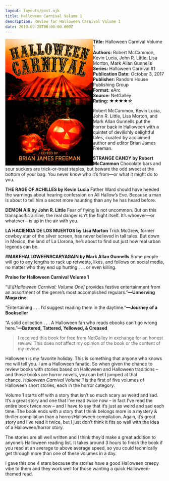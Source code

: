 ```yaml
---
layout: layouts/post.njk
title: Halloween Carnival Volume 1
description: Review for Halloween Carnival Volume 1
date: 2019-09-28T06:00:00.000Z
---
```

<section class="review__info">
<img loading="lazy" class="movie__poster" src="/static/images/book/halloweencarnival.webp" alt="Book Cover for Halloween Carnival series by Brian James Freeman" width="278" height="400" align="left">

<b>Title:</b> Halloween Carnival Volume 1\
<b>Authors:</b> Robert McCammon, Kevin Lucia, John R. Little, Lisa Morton, Mark Allan Gunnells\
<b>Series:</b> Halloween Carnival #1\
<b>Publication Date:</b> October 3, 2017\
<b>Publisher:</b> Random House Publishing Group\
<b>Format:</b> eArc\
<b>Source:</b> NetGalley\
<b>Rating:</b> &#9733;&#9733;&#9733;&#9733;&#9734;

<p class="review__description">Robert McCammon, Kevin Lucia, John R. Little, Lisa Morton, and Mark Allan Gunnells put the horror back in Halloween with a quintet of devilishly delightful tales, curated by acclaimed author and editor Brian James Freeman.</p>

<p><b>STRANGE CANDY by Robert McCammon</b> Chocolate bars and sour suckers are trick-or-treat staples, but beware the odd sweet at the bottom of your bag. You never know who it’s from—or what it might do to you.</p>

<p><b>THE RAGE OF ACHILLES by Kevin Lucia</b> Father Ward should have heeded the warnings about hearing confession on All Hallow’s Eve. Because a man is about to tell him a secret more haunting than any he has heard before. </p>

<p><b>DEMON AIR by John R. Little</b> Fear of flying is not uncommon. But on this transpacific airline, the real danger isn’t the flight itself. It’s whoever—or whatever—is up in the air with you.</p>

<p><b>LA HACIENDA DE LOS MUERTOS by Lisa Morton</b> Trick McGrew, former cowboy star of the silver screen, has never believed in tall tales. But down in Mexico, the land of La Llorona, he’s about to find out just how real urban legends can be.</p>

<p><b>#MAKEHALLOWEENSCARYAGAIN by Mark Allan Gunnells</b> Some people will go to any lengths to rack up retweets, likes, and follows on social media, no matter who they end up hurting . . . or even killing.</p>

<p><b>Praise for Halloween Carnival Volume 1</b></p>

<p>“<i>\\\\[Halloween Carnival: Volume One]</i> provides festive entertainment from an assortment of the genre’s most accomplished regulars.”<b>—Unnerving Magazine</b></p>

<p> “Entertaining . . . I’d suggest reading them in the daytime.”<b>—Journey of a Bookseller</b> </p>

<p>“A solid collection . . . A Halloween fan who reads ebooks can’t go wrong here.”<b>—Battered, Tattered, Yellowed, & Creased</b></p>
</section>

> I received this book for free from NetGalley in exchange for an honest review. This does not affect my opinion of the book or the content of my review.

Halloween is my favorite holiday. This is something that anyone who knows me will tell you. I am a Halloween fanatic. So when given the chance to review books with stories based on Halloween and Halloween traditions – and those books are horror novels, you can bet I jumped at that chance. *Halloween Carnival Volume 1* is the first of five volumes of Halloween short stories, each in the horror category.

Volume 1 starts off with a story that isn’t so much scary as weird and sad. It’s a great story and one that I’ve read twice now – in fact I’ve read the entire book twice now – and I have to say that it’s just as weird and sad each time. The book ends with a story that I think belongs more in a mystery & thriller compilation than a horror/Halloween compilation. Again, it’s great story and I’ve read it twice, but I just don’t think it fits so well with the idea of a Halloween/horror story.

The stories are all well written and I think they’d make a great addition to anyone’s Halloween reading list. It takes around 3 hours to finish the book if you read at an average to above average speed, so you could technically get through more than one of these volumes in a day.

I gave this one 4 stars because the stories have a good Halloween creepy vibe to them and they work well for those wanting a quick Halloween-themed read.